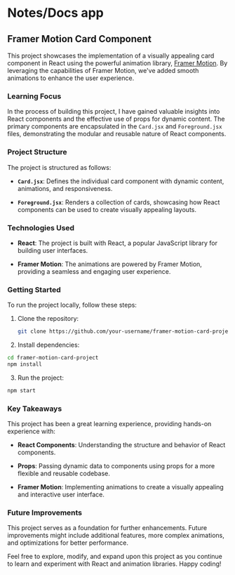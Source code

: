 # Notes/Docs app

## Framer Motion Card Component

This project showcases the implementation of a visually appealing card component in React using the powerful animation library, [Framer Motion](https://www.framer.com/motion/). By leveraging the capabilities of Framer Motion, we've added smooth animations to enhance the user experience.

### Learning Focus

In the process of building this project, I have gained valuable insights into React components and the effective use of props for dynamic content. The primary components are encapsulated in the `Card.jsx` and `Foreground.jsx` files, demonstrating the modular and reusable nature of React components.

### Project Structure

The project is structured as follows:

- **`Card.jsx`**: Defines the individual card component with dynamic content, animations, and responsiveness.

- **`Foreground.jsx`**: Renders a collection of cards, showcasing how React components can be used to create visually appealing layouts.

### Technologies Used

- **React**: The project is built with React, a popular JavaScript library for building user interfaces.

- **Framer Motion**: The animations are powered by Framer Motion, providing a seamless and engaging user experience.

### Getting Started

To run the project locally, follow these steps:

1. Clone the repository:

   ```bash
   git clone https://github.com/your-username/framer-motion-card-project.git
   ```
2. Install dependencies:

```bash
cd framer-motion-card-project
npm install
```
3. Run the project:

```bash
npm start
```
### Key Takeaways

This project has been a great learning experience, providing hands-on experience with:

- **React Components**: Understanding the structure and behavior of React components.

- **Props**: Passing dynamic data to components using props for a more flexible and reusable codebase.

- **Framer Motion**: Implementing animations to create a visually appealing and interactive user interface.

### Future Improvements

This project serves as a foundation for further enhancements. Future improvements might include additional features, more complex animations, and optimizations for better performance.

Feel free to explore, modify, and expand upon this project as you continue to learn and experiment with React and animation libraries. Happy coding!
